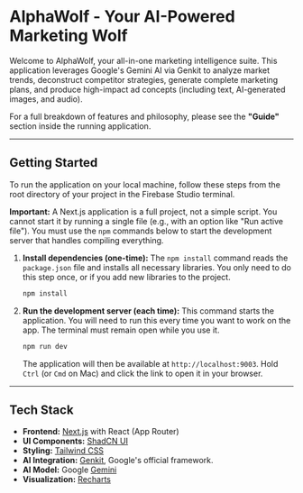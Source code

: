 # AlphaWolf - Your AI-Powered Marketing Wolf

Welcome to AlphaWolf, your all-in-one marketing intelligence suite. This application leverages Google's Gemini AI via Genkit to analyze market trends, deconstruct competitor strategies, generate complete marketing plans, and produce high-impact ad concepts (including text, AI-generated images, and audio).

For a full breakdown of features and philosophy, please see the **"Guide"** section inside the running application.

---

## Getting Started

To run the application on your local machine, follow these steps from the root directory of your project in the Firebase Studio terminal.

**Important:** A Next.js application is a full project, not a simple script. You cannot start it by running a single file (e.g., with an option like "Run active file"). You must use the `npm` commands below to start the development server that handles compiling everything.

1.  **Install dependencies (one-time):**
    The `npm install` command reads the `package.json` file and installs all necessary libraries. You only need to do this step once, or if you add new libraries to the project.
    ```bash
    npm install
    ```

2.  **Run the development server (each time):**
    This command starts the application. You will need to run this every time you want to work on the app. The terminal must remain open while you use it.
    ```bash
    npm run dev
    ```
    The application will then be available at `http://localhost:9003`. Hold `Ctrl` (or `Cmd` on Mac) and click the link to open it in your browser.

---

## Tech Stack

-   **Frontend:** [Next.js](https://nextjs.org/) with React (App Router)
-   **UI Components:** [ShadCN UI](https://ui.shadcn.com/)
-   **Styling:** [Tailwind CSS](https://tailwindcss.com/)
-   **AI Integration:** [Genkit](https://firebase.google.com/docs/genkit), Google's official framework.
-   **AI Model:** Google [Gemini](https://deepmind.google.com/technologies/gemini/)
-   **Visualization:** [Recharts](https://recharts.org/)
